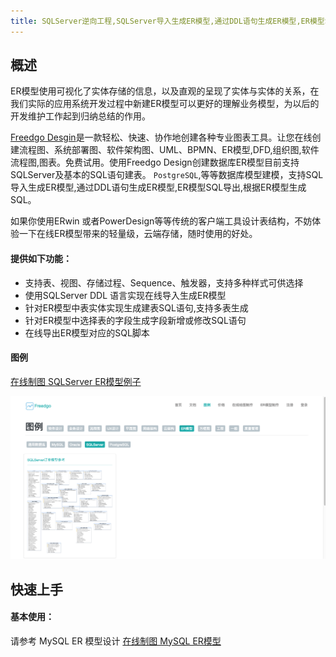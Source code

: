 ```yaml
---
title: SQLServer逆向工程,SQLServer导入生成ER模型,通过DDL语句生成ER模型,ER模型SQL导出,根据ER模型生成SQL,SQL与ER模型,ERWin替代
---
```


## 概述

ER模型使用可视化了实体存储的信息，以及直观的呈现了实体与实体的关系，在我们实际的应用系统开发过程中新建ER模型可以更好的理解业务模型，为以后的开发维护工作起到归纳总结的作用。

[Freedgo Desgin](https://www.freedgo.com)是一款轻松、快速、协作地创建各种专业图表工具。让您在线创建流程图、系统部署图、软件架构图、UML、BPMN、ER模型,DFD,组织图,软件流程图,图表。免费试用。使用Freedgo Design创建数据库ER模型目前支持SQLServer及基本的SQL语句建表。 `PostgreSQL`,等等数据库模型建模，支持SQL导入生成ER模型,通过DDL语句生成ER模型,ER模型SQL导出,根据ER模型生成SQL。

如果你使用ERwin 或者PowerDesign等等传统的客户端工具设计表结构，不妨体验一下在线ER模型带来的轻量级，云端存储，随时使用的好处。


#### 提供如下功能：

- 支持表、视图、存储过程、Sequence、触发器，支持多种样式可供选择
- 使用SQLServer DDL 语言实现在线导入生成ER模型
- 针对ER模型中表实体实现生成建表SQL语句,支持多表生成
- 针对ER模型中选择表的字段生成字段新增或修改SQL语句
- 在线导出ER模型对应的SQL脚本

#### 图例

[在线制图 SQLServer ER模型例子](https://www.freedgo.com/showcase/EntityRelationshipDiagram/SQLServer-1.html "在线制图 SQLServer ER模型例子") 

![在线制图-SQLServer-ER模型](/public/themes/freedgo/er/sqlserver/er_sqlserver.png "在线制图 SQLServer ER模型")

## 快速上手

#### 基本使用：

请参考 MySQL ER 模型设计 [在线制图 MySQL ER模型](/public/zh-cn/drawcase/erd_mysql.html "MySQL ER 模型设计")
